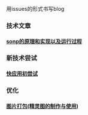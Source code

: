 用issues的形式书写blog

### 技术文章

#### [sonp的原理和实现以及运行过程](https://github.com/cjfff/issue-blog/issues/1)

### 新技术尝试
#### [快应用初尝试](https://github.com/cjfff/issue-blog/issues/2)


### 优化
#### [图片打包(精灵图的制作与使用)](https://github.com/cjfff/issue-blog/issues/3)
